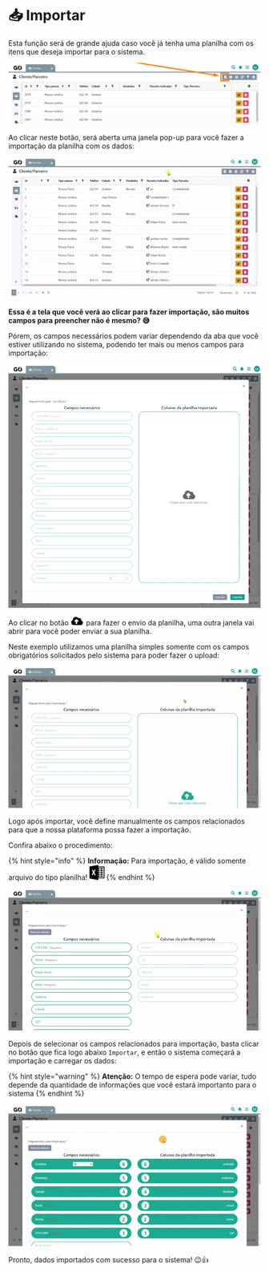 # 📥 Importar

Esta função será de grande ajuda caso você já tenha uma planilha com os itens que deseja importar para o sistema. 

![](/erp-v2/assets/importar_botao.png)

Ao clicar neste botão, será aberta uma janela pop-up para você fazer a importação da planilha com os dados:

![](/erp-v2/assets/importar_botao_tela.gif)

**Essa é a tela que você verá ao clicar para fazer importação, são muitos campos para preencher não é mesmo? 😅**

Pórem, os campos necessários podem variar dependendo da aba que você estiver utilizando no sistema, podendo ter mais ou menos campos para importação:

![](/erp-v2/assets/importar_tela_importacao.png)

Ao clicar no botão <img src="/erp-v2/assets/icon_upload.png" alt="" data-size="line"> para fazer o envio da planilha, uma outra janela vai abrir para você poder enviar a sua planilha.

Neste exemplo utilizamos uma planilha simples somente com os campos obrigatórios solicitados pelo sistema para poder fazer o upload:

![](/erp-v2/assets/importar_botao_planilha.gif)

Logo após importar, você define manualmente os campos relacionados para que a nossa plataforma possa fazer a importação. 

Confira abaixo o procedimento:

{% hint style="info" %}
**Informação:** Para importação, é válido somente arquivo do tipo planilha! <img src="/erp-v2/assets/icon_excel.png" alt="" data-size="line">
{% endhint %}

![](/erp-v2/assets/importar_botao_planilha_campos.gif)

Depois de selecionar os campos relacionados para importação, basta clicar no botão que fica logo abaixo `Importar`, e então o sistema começará a importação e carregar os dados:

{% hint style="warning" %}
**Atenção:** O tempo de espera pode variar, tudo depende da quantidade de informações que você estará importanto para o sistema
{% endhint %}

![](/erp-v2/assets/importar_botao_importacao.gif)

Pronto, dados importados com sucesso para o sistema! 😉👍